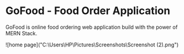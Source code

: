 # GoFood - Food Order Application 
GoFood is online food ordering web application build with the power of MERN Stack. 

![home page]("C:\Users\HP\Pictures\Screenshots\Screenshot (2).png")

